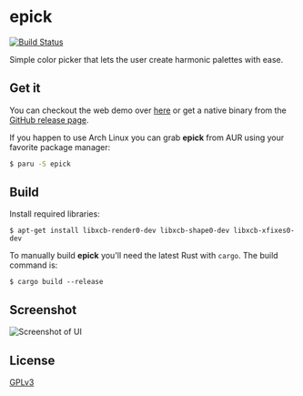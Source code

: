 # epick

[![Build Status](https://github.com/wojciechkepka/epick/workflows/epick%20CI/badge.svg)](https://github.com/wojciechkepka/epick/actions?query=workflow%3A%22epic+CI%22)

Simple color picker that lets the user create harmonic palettes with ease.

## Get it

You can checkout the web demo over [here](https://wojciechkepka.github.io/epick/) or get a native binary from the [GitHub release page](https://github.com/wojciechkepka/epick/releases).

If you happen to use Arch Linux you can grab **epick** from AUR using your favorite package manager:
```bash
$ paru -S epick
```

## Build

Install required libraries:
```
$ apt-get install libxcb-render0-dev libxcb-shape0-dev libxcb-xfixes0-dev 
```

To manually build **epick** you'll need the latest Rust with `cargo`. The build command is:
```
$ cargo build --release
```

## Screenshot

![Screenshot of UI](https://github.com/wojciechkepka/epick/blob/master/assets/ui.png)

## License
[GPLv3](https://github.com/wojciechkepka/epick/blob/master/LICENSE)
